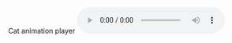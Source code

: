Cat animation player
<audio controls>
  <source src="assets/My movie 001.mp3" type="audio/mpeg">
  Your browser does not support the audio element.
</audio>
